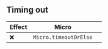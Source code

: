 ## Timing out

| Effect | Micro                 |     |
| ------ | --------------------- | --- |
| ❌     | `Micro.timeoutOrElse` |     |
